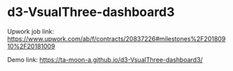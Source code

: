 # d3-VsualThree-dashboard3
Upwork job link: https://www.upwork.com/ab/f/contracts/20837226#milestones%2F20180910%2F20181009

Demo link: https://ta-moon-a.github.io/d3-VsualThree-dashboard3/
